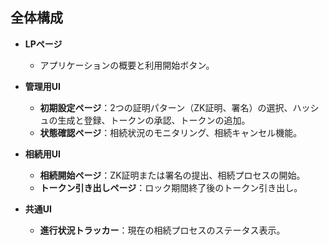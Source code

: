 ## 全体構成

- **LPページ**
  - アプリケーションの概要と利用開始ボタン。

- **管理用UI**
  - **初期設定ページ**：2つの証明パターン（ZK証明、署名）の選択、ハッシュの生成と登録、トークンの承認、トークンの追加。
  - **状態確認ページ**：相続状況のモニタリング、相続キャンセル機能。

- **相続用UI**
  - **相続開始ページ**：ZK証明または署名の提出、相続プロセスの開始。
  - **トークン引き出しページ**：ロック期間終了後のトークン引き出し。

- **共通UI**
  - **進行状況トラッカー**：現在の相続プロセスのステータス表示。